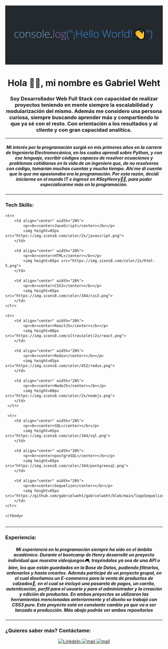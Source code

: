 <p align='center'>
    <img src='https://github.com/gabrielweht/gabrielweht/blob/main/imgageRead.jpg' </img>
</p>

<h1 align="center">Hola 👋👋, mi nombre es Gabriel Weht</h1>

<h3 align="center">Soy Desarrollador Web Full Stack con capacidad de realizar proyectos teniendo en mente siempre la escalabilidad y modularización del mismo. Además me considero una persona curiosa, siempre buscando aprender más y compartiendo lo que ya sé con el resto. Con orientación a los resultados y al cliente y con gran capacidad analítica.</h3>

<hr/>

<h5 align='center'>Mi interés por la programación surgió en mis primeros años en la carrera de Ingeniería Electromecánica, en los cuales aprendí sobre Python, y con ese lenguaje, escribir códigos capaces de resolver ecuaciones y problemas cotidianos en la vida de un ingeniero que, de no resolveros con código, tomarían muchas cuentas y mucho tiempo. Ahí me di cuenta que lo que me apasionaba era la programación. Por esta razón, decidí iniciarme en el mundo IT e ingresé en #SoyHenry🚀🚀, para poder especialicarme más en la programación.</h5>

<hr/>

### Tech Skills:

<table align='center'>
    <tbody>
    
    <tr>  
        <td align="center" width="20%">
            <p><b><center>JavaScript</center></b></p> 
            <img height=65px src="https://img.icons8.com/color/2x/javascript.png"> 
        </td>  

        <td align="center" width="20%">
            <p><b><center>HTML</center></b></p> 
            <img height=65px src="https://img.icons8.com/color/2x/html-5.png"> 
        </td>

        <td align="center" width="20%">
            <p><b><center>CSS3</center></b></p> 
            <img height=65px src="https://img.icons8.com/color/344/css3.png"> 
        </td>
    </tr>

    <tr>
        <td align="center" width="20%">
            <p><b><center>ReactJS</center></b></p> 
            <img height=60px src="https://img.icons8.com/ultraviolet/2x/react.png"> 
        </td>

        <td align="center" width="20%">
            <p><b><center>Redux</center></b></p> 
            <img height=65px src="https://img.icons8.com/color/452/redux.png"> 
        </td>

        <td align="center" width="20%">
            <p><b><center>NodeJS</center></b></p> 
            <img height=60px src="https://img.icons8.com/color/2x/nodejs.png"> 
        </td>
     </tr>

     <tr>
        <td align="center" width="20%">
            <p><b><center>SQL</center></b></p> 
            <img height=65px src="https://img.icons8.com/color/344/sql.png"> 
        </td>

        <td align="center" width="20%">
            <p><b><center>postgreSQL</center></b></p> 
            <img height=65px src="https://img.icons8.com/color/344/postgreesql.png"> 
        </td>

        <td align="center" width="20%">
            <p><b><center>Sequelize</center></b></p> 
            <img height=65px src="https://github.com/gabrielweht/gabrielweht/blob/main/logoSequelize.png"> 
        </td>
    </tr>

    </tbody>
</table>

<hr/>

### Experiencia:

<h5 align='center'>Mi experiencia en la programación siempre ha sido en el ámbito académico. Durante el bootcamp de Henry desarrollé un proyecto individual que muestra videojuegos🎮, trayéndolos ya sea de una API o bien, los que están guardados en la Base de Datos, pudiendo filtrarlos, ordenarlos y hasta crearlos. Además participé de un proyecto grupal, en el cual diseñamos un E-commerce para la venta de productos de calzados👟, en el cual se incluyó una pasarela de pagos, un carrito, autenticación, perfil para el usuario y para el administrador y la creación y edición de productos. En ambos proyectos se utilizaron las herramientas mencionadas anteriormente y el diseño se trabajó con CSS3 puro. Este proyecto está en constante cambio ya que va a ser lanzado a producción.
Más abajo podrás ver ambos repositorios
</h5>

<hr/>

### ¿Quieres saber más? Contáctame: 
<div align='center'>
    <a href="https://www.linkedin.com/in/gabriel-weht/" target="_blank">
      <img alt="LinkdeIn" width="5%" color='white' src="https://img.icons8.com/color/344/linkedin-circled--v1.png" />
    </a>
    <a href="mailto:gabrielestebanw@gmail.com" target="_blank">
        <img src="https://img.icons8.com/color/344/gmail.png" width="5%" alt="mail">
    </a>
    <a href="https://wa.me/+5490351158019304" target="_blank">
        <img src="https://img.icons8.com/color/344/whatsapp.png" width="5%" alt="mail">
    </a>
</div>
